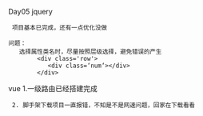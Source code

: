 Day05
   jquery

     项目基本已完成，还有一点优化没做

    问题：
       选择属性类名时，尽量按照层级选择，避免错误的产生
			<div class='row'>	
			   <div class=‘num‘></div>
            </div>

             



   vue
      1.一级路由已经搭建完成

     2. 脚手架下载项目一直报错，不知是不是网速问题，回家在下载看看
     